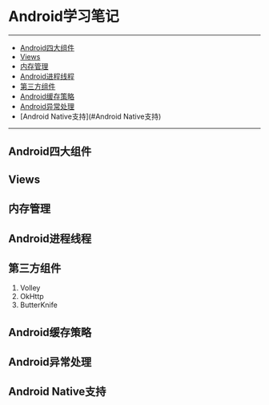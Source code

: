 # Android学习笔记
---
* [Android四大组件](#Android四大组件)
* [Views](#Views)
* [内存管理](#内存管理)
* [Android进程线程](#Android进程线程)
* [第三方组件](#第三方组件)
* [Android缓存策略](#Android缓存策略)
* [Android异常处理](#Android异常处理)
* [Android Native支持](#Android Native支持)
---

## Android四大组件

## Views

## 内存管理

## Android进程线程

## 第三方组件
   1. Volley
   2. OkHttp
   3. ButterKnife

## Android缓存策略

## Android异常处理

## Android Native支持
